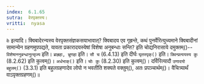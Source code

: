```yaml
---
index:  6.1.65
sutra:  वेरपृक्तस्य।
vritti:  nyasa
---
```


`वेः` इत्यादि। क्विबादेरन्यस्य वेरपृक्तसंज्ञकसयाभावात्? क्विबादय एव गृह्रन्ते, कथं पुनर्वेरित्युच्यमाने क्विबादीनां सामान्येन ग्रहणमुपपद्यते, यावता प्रकारादयस्येषां विशेषा अनुबन्धाः सन्ति? इति चोद्यनिरासाये दमुक्तम्()--`विशेषाननुबन्धानुत्सृज्य` इति। `ब्राह्रहा, भ्रूणहा` इति। `सौ च` (6.4.13) इति दीर्घः `घृतस्पृक्()` इति। `क्विन्प्रत्ययस्य कुः` (8.2.62) इति कुत्वम्()। `अर्धभाक्()`
इति। `चोः कुः` (8.2.30) इति कुत्वम्()। 
दर्विरित्यादौ `उणादयो बहुलम्()` (3.3.1) इति बहुलग्रहणादेव लोपो न भवतीति शक्यते वक्तुम्(), अतः प्रपञ्चार्थम्()। वैचित्र्यार्थं वाऽपृक्तग्रहणम्()॥
